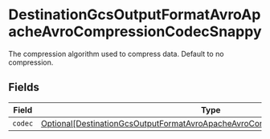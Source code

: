 # DestinationGcsOutputFormatAvroApacheAvroCompressionCodecSnappy

The compression algorithm used to compress data. Default to no compression.


## Fields

| Field                                                                                                                                                                       | Type                                                                                                                                                                        | Required                                                                                                                                                                    | Description                                                                                                                                                                 |
| --------------------------------------------------------------------------------------------------------------------------------------------------------------------------- | --------------------------------------------------------------------------------------------------------------------------------------------------------------------------- | --------------------------------------------------------------------------------------------------------------------------------------------------------------------------- | --------------------------------------------------------------------------------------------------------------------------------------------------------------------------- |
| `codec`                                                                                                                                                                     | [Optional[DestinationGcsOutputFormatAvroApacheAvroCompressionCodecSnappyCodec]](../../models/shared/destinationgcsoutputformatavroapacheavrocompressioncodecsnappycodec.md) | :heavy_minus_sign:                                                                                                                                                          | N/A                                                                                                                                                                         |